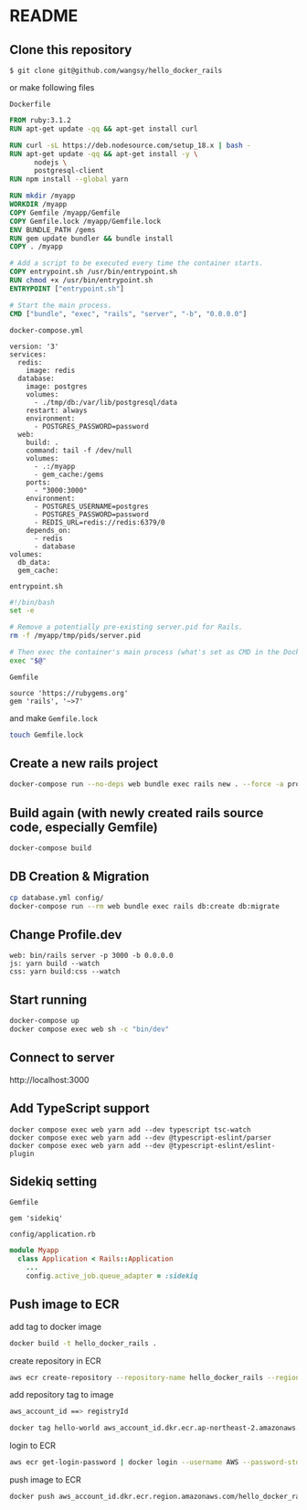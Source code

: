 # README

## Clone this repository

```
$ git clone git@github.com/wangsy/hello_docker_rails
```

or make following files

`Dockerfile`
```Dockerfile
FROM ruby:3.1.2
RUN apt-get update -qq && apt-get install curl

RUN curl -sL https://deb.nodesource.com/setup_18.x | bash -
RUN apt-get update -qq && apt-get install -y \
      nodejs \
      postgresql-client
RUN npm install --global yarn

RUN mkdir /myapp
WORKDIR /myapp
COPY Gemfile /myapp/Gemfile
COPY Gemfile.lock /myapp/Gemfile.lock
ENV BUNDLE_PATH /gems
RUN gem update bundler && bundle install
COPY . /myapp

# Add a script to be executed every time the container starts.
COPY entrypoint.sh /usr/bin/entrypoint.sh
RUN chmod +x /usr/bin/entrypoint.sh
ENTRYPOINT ["entrypoint.sh"]

# Start the main process.
CMD ["bundle", "exec", "rails", "server", "-b", "0.0.0.0"]
```

`docker-compose.yml`
```
version: '3'
services:
  redis:
    image: redis
  database:
    image: postgres
    volumes:
      - ./tmp/db:/var/lib/postgresql/data
    restart: always
    environment:
      - POSTGRES_PASSWORD=password
  web:
    build: .
    command: tail -f /dev/null
    volumes:
      - .:/myapp
      - gem_cache:/gems
    ports:
      - "3000:3000"
    environment:
      - POSTGRES_USERNAME=postgres
      - POSTGRES_PASSWORD=password
      - REDIS_URL=redis://redis:6379/0
    depends_on:
      - redis
      - database
volumes:
  db_data:
  gem_cache:
```

`entrypoint.sh`
```sh
#!/bin/bash
set -e

# Remove a potentially pre-existing server.pid for Rails.
rm -f /myapp/tmp/pids/server.pid

# Then exec the container's main process (what's set as CMD in the Dockerfile).
exec "$@"
```

`Gemfile`
```Gemfile
source 'https://rubygems.org'
gem 'rails', '~>7'
```

and make `Gemfile.lock`
```sh
touch Gemfile.lock
```

## Create a new rails project

```sh
docker-compose run --no-deps web bundle exec rails new . --force -a propshaft -j esbuild --database=postgresql --skip-test --css tailwind
```

## Build again (with newly created rails source code, especially Gemfile)

```sh
docker-compose build
```

## DB Creation & Migration

```sh
cp database.yml config/
docker-compose run --rm web bundle exec rails db:create db:migrate
```

## Change Profile.dev
```
web: bin/rails server -p 3000 -b 0.0.0.0
js: yarn build --watch
css: yarn build:css --watch
```

## Start running

```sh
docker-compose up
docker compose exec web sh -c "bin/dev"
```
## Connect to server

http://localhost:3000

## Add TypeScript support
```
docker compose exec web yarn add --dev typescript tsc-watch
docker compose exec web yarn add --dev @typescript-eslint/parser
docker compose exec web yarn add --dev @typescript-eslint/eslint-plugin
```

## Sidekiq setting

`Gemfile`
```Gemfile
gem 'sidekiq'
```

`config/application.rb`

```ruby
module Myapp
  class Application < Rails::Application
    ...
    config.active_job.queue_adapter = :sidekiq
```

## Push image to ECR

add tag to docker image
```sh
docker build -t hello_docker_rails .
```

create repository in ECR
```sh
aws ecr create-repository --repository-name hello_docker_rails --region ap-northeast-2
```

add repository tag to image
```sh
aws_account_id ==> registryId

docker tag hello-world aws_account_id.dkr.ecr.ap-northeast-2.amazonaws.com/hello_docker_rails
```

login to ECR
```sh
aws ecr get-login-password | docker login --username AWS --password-stdin aws_account_id.dkr.ecr.ap-northeast-2.amazonaws.com
```

push image to ECR
```sh
docker push aws_account_id.dkr.ecr.region.amazonaws.com/hello_docker_rails
```
